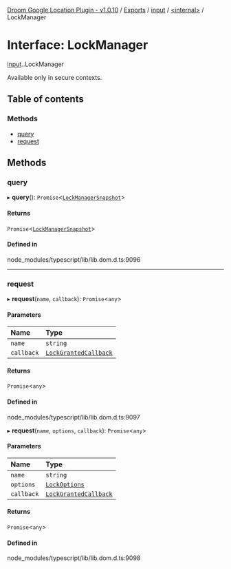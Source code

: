 [Droom Google Location Plugin - v1.0.10](../README.md) / [Exports](../modules.md) / [input](../modules/input.md) / [<internal\>](../modules/input._internal_.md) / LockManager

# Interface: LockManager

[input](../modules/input.md).[<internal>](../modules/input._internal_.md).LockManager

Available only in secure contexts.

## Table of contents

### Methods

- [query](input._internal_.LockManager.md#query)
- [request](input._internal_.LockManager.md#request)

## Methods

### query

▸ **query**(): `Promise`<[`LockManagerSnapshot`](input._internal_.LockManagerSnapshot.md)\>

#### Returns

`Promise`<[`LockManagerSnapshot`](input._internal_.LockManagerSnapshot.md)\>

#### Defined in

node_modules/typescript/lib/lib.dom.d.ts:9096

___

### request

▸ **request**(`name`, `callback`): `Promise`<`any`\>

#### Parameters

| Name | Type |
| :------ | :------ |
| `name` | `string` |
| `callback` | [`LockGrantedCallback`](input._internal_.LockGrantedCallback.md) |

#### Returns

`Promise`<`any`\>

#### Defined in

node_modules/typescript/lib/lib.dom.d.ts:9097

▸ **request**(`name`, `options`, `callback`): `Promise`<`any`\>

#### Parameters

| Name | Type |
| :------ | :------ |
| `name` | `string` |
| `options` | [`LockOptions`](input._internal_.LockOptions.md) |
| `callback` | [`LockGrantedCallback`](input._internal_.LockGrantedCallback.md) |

#### Returns

`Promise`<`any`\>

#### Defined in

node_modules/typescript/lib/lib.dom.d.ts:9098
